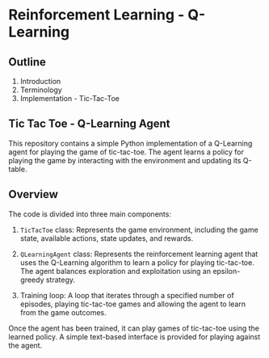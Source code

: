 # Reinforcement Learning - Q-Learning 

## Outline
1. Introduction
2. Terminology
3. Implementation - Tic-Tac-Toe


## Tic Tac Toe - Q-Learning Agent

This repository contains a simple Python implementation of a Q-Learning agent for playing the game of tic-tac-toe. The agent learns a policy for playing the game by interacting with the environment and updating its Q-table.

## Overview

The code is divided into three main components:

1. `TicTacToe` class: Represents the game environment, including the game state, available actions, state updates, and rewards.

2. `QLearningAgent` class: Represents the reinforcement learning agent that uses the Q-Learning algorithm to learn a policy for playing tic-tac-toe. The agent balances exploration and exploitation using an epsilon-greedy strategy.

3. Training loop: A loop that iterates through a specified number of episodes, playing tic-tac-toe games and allowing the agent to learn from the game outcomes.

Once the agent has been trained, it can play games of tic-tac-toe using the learned policy. A simple text-based interface is provided for playing against the agent.


